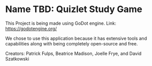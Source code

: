 # Name TBD: Quizlet Study Game

This Project is being made using GoDot engine. 
Link: https://godotengine.org/

We chose to use this application because it has extensive tools and capabilities along with being completely open-source and free. 

Creators: Patrick Fulps, Beatrice Madison, Joelle Frye, and David Szatkowski